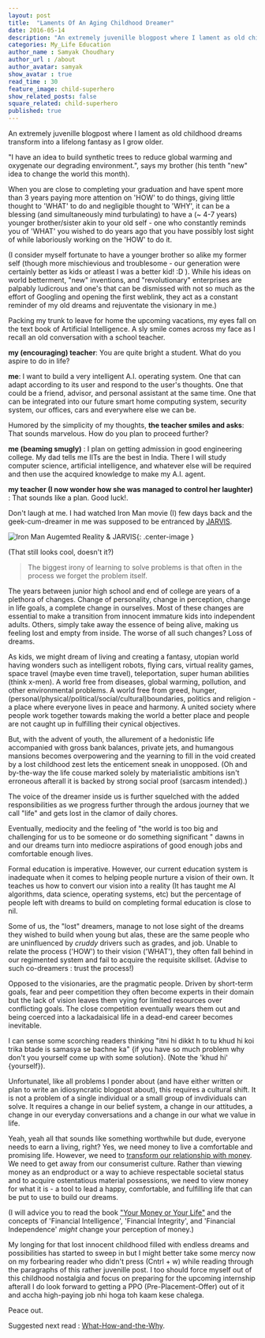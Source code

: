 ```yaml
---
layout: post
title:  "Laments Of An Aging Childhood Dreamer"
date: 2016-05-14
description: "An extremely juvenille blogpost where I lament as old childhood dreams transform into a lifelong fantasy as I grow older."
categories: My_Life Education
author_name : Samyak Choudhary
author_url : /about
author_avatar: samyak
show_avatar : true
read_time : 30
feature_image: child-superhero
show_related_posts: false
square_related: child-superhero
published: true
---
```


An extremely juvenille blogpost where I lament as old childhood dreams transform into a lifelong fantasy as I grow older.

"I have an idea to build synthetic trees to reduce global warming and oxygenate our degrading environment.", says my brother (his tenth "new" idea to change the world this month).

When you are close to completing your graduation and have spent more than 3 years paying more attention on 'HOW' to do things, giving little thought to 'WHAT' to do and negligible thought to 'WHY', it can be a blessing (and simultaneously mind turbulating) to have a (~ 4-7 years) younger brother/sister akin to your old self - one who constantly reminds you of 'WHAT' you wished to do years ago that you have possibly lost sight of while laboriously working on the 'HOW' to do it.

(I consider myself fortunate to have a younger brother so alike my former self (though more mischievious and troublesome - our generation were certainly better as kids or atleast I was a better kid! :D ). While his ideas on world betterment, "new" inventions, and "revolutionary" enterprises are palpably ludicrous and one's that can be dismissed with not so much as the effort of Googling and opening the first weblink, they act as a constant reminder of my old dreams and rejuventate the visionary in me.)

Packing my trunk to leave for home the upcoming vacations, my eyes fall on the text book of Artificial Intelligence. A sly smile comes across my face as I recall an old conversation with a school teacher.

  **my (encouraging) teacher**: You are quite bright a student. What do you aspire to do in life?

  **me**: I want to build a very intelligent A.I. operating system. One that can adapt according to its user and respond to the user's thoughts. One that could be a friend, advisor, and personal assistant at the same time. One that can be integrated into our future smart home computing system, security system, our offices, cars and everywhere else we can be.

  Humored by the simplicity of my thoughts, **the teacher smiles and asks**: That sounds marvelous. How do you plan to proceed further?

  **me (beaming smugly)** : I plan on getting admission in good engineering college. My dad tells me IITs are the best in India. There I will study computer science, artificial intelligence, and whatever else will be required and then use the acquired knowledge to make my A.I. agent.

  **my teacher (I now wonder how she was managed to control her laughter)** : That sounds like a plan. Good luck!.

Don't laugh at me. I had watched Iron Man movie (I) few days back and the geek-cum-dreamer in me was supposed to be entranced by [JARVIS](http://ironman.wikia.com/wiki/J.A.R.V.I.S.).

![Iron Man Augemted Reality & JARVIS](http://samyakchoudhary.com/img/iron-man-jarvis-augmented-reality.jpg){: .center-image }

(That still looks cool, doesn't it?)

>The biggest irony of learning to solve problems is that often in the process we forget the problem itself.

The years between junior high school and end of college are years of a plethora of changes. Change of personality, change in perception, change in life goals, a complete change in ourselves. Most of these changes are essential to make a transition from innocent immature kids into independent adults. Others, simply take away the essence of being alive, making us feeling lost and empty from inside. The worse of all such changes? Loss of dreams.

As kids, we might dream of living and creating a fantasy, utopian world having wonders such as intelligent robots, flying cars, virtual reality games, space travel (maybe even time travel), teleportation, super human abilities (think x-men). A world free from diseases, global warming, pollution, and other environmental problems. A world free from greed, hunger, (personal/physical/political/social/cultural)boundaries, politics and religion - a place where everyone lives in peace and harmony. A united society where people work together towards making the world a better place and people are not caught up in fulfilling their cynical objectives.

But, with the advent of youth, the allurement of a hedonistic life accompanied with gross bank balances, private jets, and humangous mansions becomes overpowering and the yearning to fill in the void created by a lost childhood zest lets the enticement sneak in unopposed. (Oh and by-the-way the life couse marked solely by materialistic ambitions isn't erroneous afterall it is backed by strong social proof (sarcasm intended).)

The voice of the dreamer inside us is further squelched with the added responsibilities as we progress further through the ardous journey that we call "life" and gets lost in the clamor of daily chores.

Eventually, mediocity and the feeling of "the world is too big and challenging for us to be someone or do something significant " dawns in and our dreams turn into mediocre aspirations of good enough jobs and comfortable enough lives.

Formal education is imperative. However, our current education system is inadequate when it comes to helping people nurture a vision of their own. It teaches us how to convert our vision into a reality (It has taught me AI algorithms, data science, operating systems, etc) but the percentage of people left with dreams to build on completing formal education is close to nil.

Some of us, the "lost" dreamers, manage to not lose sight of the dreams they wished to build when young but alas, these are the same people who are uninfluenced by *cruddy* drivers such as grades, and job. Unable to relate the process ('HOW') to their vision ('WHAT'), they often fall behind in our regimented system and fail to acquire the requisite skillset. (Advise to such co-dreamers : trust the process!)

Opposed to the visionaries, are the pragmatic people. Driven by short-term goals, fear and peer competition they often become experts in their domain but the lack of vision leaves them vying for limited resources over conflicting goals. The close competition eventually wears them out and being coerced into a lackadaisical life in a dead-end career becomes inevitable.

I can sense some scorching readers thinking "itni hi dikkt h to tu khud hi koi trika btade is samasya se bachne ka" {if you have so much problem why don't you yourself come up with some solution}. (Note the 'khud hi' {yourself}). 

Unfortunatel, like all problems I ponder about (and have either written or plan to write an idiosyncratic blogpost about), this requires a cultural shift. It is not a problem of a single individual or a small group of invdividuals can solve. It requires a change in our belief system, a change in our attitudes, a change in our everyday conversations and a change in our what we value in life.

Yeah, yeah all that sounds like something worthwhile but dude, everyone needs to earn a living, right? Yes, we need money to live a comfortable and promising life. However, we need to [transform our relationship with money](https://ymoyl.wordpress.com/summary-of-your-money-or-your-life/). We need to get away from our consumerist culture. Rather than viewing money as an endproduct or a way to achieve respectable societal status and to acquire ostentatious material possessions, we need to view money for what it is - a tool to lead a happy, comfortable, and fulfilling life that can be put to use to build our dreams. 

(I will advice you to read the book ["Your Money or Your Life"](https://ymoyl.wordpress.com/summary-of-your-money-or-your-life/) and the concepts of 'Financial Intelligence', 'Financial Integrity', and 'Financial Independence' *might* change your perception of money.) 

My longing for that lost innocent childhood filled with endless dreams and possibilities has started to sweep in but I might better take some mercy now on my forbearing reader who didn't press (Cntrl + w) while reading through the paragraphs of this rather juvenille post. I too should force myself out of this childhood nostalgia and focus on preparing for the upcoming internship afterall I do look forward to getting a PPO (Pre-Placement-Offer) out of it and accha high-paying job nhi hoga toh kaam kese chalega.

Peace out.

Suggested next read : [What-How-and-the-Why](http://samyakchoudhary.com/what-how-and-the-why/).

